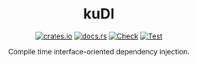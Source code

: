 <div align="center">
<h1>kuDI</h1>

[![crates.io](https://img.shields.io/crates/v/kudi.svg?style=flat-square)](https://crates.io/crates/kudi)
[![docs.rs](https://docs.rs/kudi/badge.svg?style=flat-square)](https://docs.rs/kudi/)
[![Check](https://github.com/kudi-rs/kudi/actions/workflows/check.yml/badge.svg?style=flat-square)](https://github.com/kudi-rs/kudi/actions/workflows/check.yml)
[![Test](https://github.com/kudi-rs/kudi/actions/workflows/test.yml/badge.svg?style=flat-square)](https://github.com/kudi-rs/kudi/actions/workflows/test.yml)

</div>

<p align="center">
    Compile time interface-oriented dependency injection.
</p>
